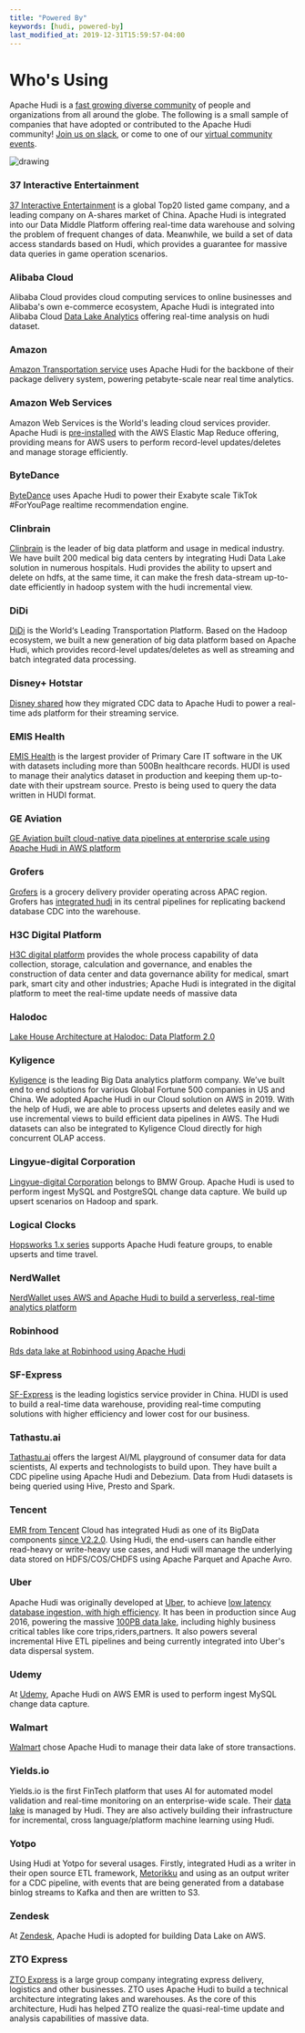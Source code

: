 ```yaml
---
title: "Powered By"
keywords: [hudi, powered-by]
last_modified_at: 2019-12-31T15:59:57-04:00
---
```


# Who's Using

Apache Hudi is a [fast growing diverse community](https://hudi.apache.org/blog/2022/01/06/apache-hudi-2021-a-year-in-review) 
of people and organizations from all around the globe. The following is a small sample of companies that have adopted or 
contributed to the Apache Hudi community! [Join us on slack](https://join.slack.com/t/apache-hudi/shared_invite/zt-1e94d3xro-JvlNO1kSeIHJBTVfLPlI5w), 
or come to one of our [virtual community events](https://hudi.apache.org/community/syncs).

<img src="/assets/images/powers/logo-wall.png" alt="drawing"/>

### 37 Interactive Entertainment
[37 Interactive Entertainment](https://www.37wan.net/) is a global Top20 listed game company, and a leading company on A-shares market of China.
Apache Hudi is integrated into our Data Middle Platform offering real-time data warehouse and solving the problem of frequent changes of data.
Meanwhile, we build a set of data access standards based on Hudi, which provides a guarantee for massive data queries in game operation scenarios.

### Alibaba Cloud 
Alibaba Cloud provides cloud computing services to online businesses and Alibaba's own e-commerce ecosystem, Apache Hudi is integrated into Alibaba Cloud [Data Lake Analytics](https://www.alibabacloud.com/help/product/70174.htm)
offering real-time analysis on hudi dataset.

### Amazon
[Amazon Transportation service](https://aws.amazon.com/blogs/big-data/how-amazon-transportation-service-enabled-near-real-time-event-analytics-at-petabyte-scale-using-aws-glue-with-apache-hudi/) 
uses Apache Hudi for the backbone of their package delivery system, powering petabyte-scale near real time analytics.

### Amazon Web Services  
Amazon Web Services is the World's leading cloud services provider. Apache Hudi is [pre-installed](https://aws.amazon.com/emr/features/hudi/) with the AWS Elastic Map Reduce 
offering, providing means for AWS users to perform record-level updates/deletes and manage storage efficiently.

### ByteDance
[ByteDance](https://hudi.apache.org/blog/2021/09/01/building-eb-level-data-lake-using-hudi-at-bytedance/) 
uses Apache Hudi to power their Exabyte scale TikTok #ForYouPage realtime recommendation engine.

### Clinbrain
[Clinbrain](https://www.clinbrain.com/)  is the leader of big data platform and usage in medical industry. We have built 200 medical big data centers by integrating Hudi Data Lake solution in numerous hospitals. Hudi provides the ability to upsert and delete on hdfs, at the same time, it can make the fresh data-stream up-to-date efficiently in hadoop system with the hudi incremental view.

### DiDi
[DiDi](https://www.didiglobal.com/) is the World‘s Leading Transportation Platform. Based on the Hadoop ecosystem, we built a new generation of big data platform based on Apache Hudi, which provides record-level updates/deletes as well as streaming and batch integrated data processing.

### Disney+ Hotstar
[Disney shared](https://youtu.be/ZamXiT9aqs8) how they migrated CDC data to Apache Hudi to power a real-time ads platform for their streaming service. 

### EMIS Health 
[EMIS Health](https://www.emishealth.com/) is the largest provider of Primary Care IT software in the UK with datasets including more than 500Bn healthcare records. HUDI is used to manage their analytics dataset in production and keeping them up-to-date with their upstream source. Presto is being used to query the data written in HUDI format.

### GE Aviation
[GE Aviation built cloud-native data pipelines at enterprise scale using Apache Hudi in AWS platform](https://aws.amazon.com/blogs/big-data/how-ge-aviation-built-cloud-native-data-pipelines-at-enterprise-scale-using-the-aws-platform/)

### Grofers 
[Grofers](https://grofers.com) is a grocery delivery provider operating across APAC region. Grofers has [integrated hudi](https://lambda.grofers.com/origins-of-data-lake-at-grofers-6c011f94b86c) in its central pipelines for replicating backend database CDC into the warehouse.

### H3C Digital Platform 
[H3C digital platform](http://www.h3c.com/) provides the whole process capability of data collection, storage, calculation and governance, and enables the construction of data center and data governance ability for medical, smart park, smart city and other industries;
Apache Hudi is integrated in the digital platform to meet the real-time update needs of massive data

### Halodoc
[Lake House Architecture at Halodoc: Data Platform 2.0](https://blogs.halodoc.io/lake-house-architecture-halodoc-data-platform-2-0/)

### Kyligence 
[Kyligence](https://kyligence.io/zh/) is the leading Big Data analytics platform company. We’ve built end to end solutions for various Global Fortune 500 companies in US and China. We adopted Apache Hudi in our Cloud solution on AWS in 2019. With the help of Hudi, we are able to process upserts and deletes easily and we use incremental views to build efficient data pipelines in AWS. The Hudi datasets can also be integrated to Kyligence Cloud directly for high concurrent OLAP access.

### Lingyue-digital Corporation 
[Lingyue-digital Corporation](https://www.lingyue-digital.com/) belongs to BMW Group. Apache Hudi is used to perform ingest MySQL and PostgreSQL change data capture. We build up upsert scenarios on Hadoop and spark.

### Logical Clocks 
[Hopsworks 1.x series](https://www.logicalclocks.com/blog/introducing-the-hopsworks-1-x-series) supports Apache Hudi feature groups, to enable upserts and time travel.

### NerdWallet
[NerdWallet uses AWS and Apache Hudi to build a serverless, real-time analytics platform](https://aws.amazon.com/blogs/big-data/how-nerdwallet-uses-aws-and-apache-hudi-to-build-a-serverless-real-time-analytics-platform/)

### Robinhood
[Rds data lake at Robinhood using Apache Hudi](https://www.slideshare.net/BalajiVaradarajan13/rds-data-lake-robinhood)

### SF-Express 
[SF-Express](https://www.sf-express.com/cn/sc/) is the leading logistics service provider in China. HUDI is used to build a real-time data warehouse, providing real-time computing solutions with higher efficiency and lower cost for our business.

### Tathastu.ai 
[Tathastu.ai](https://www.tathastu.ai) offers the largest AI/ML playground of consumer data for data scientists, AI experts and technologists to build upon. They have built a CDC pipeline using Apache Hudi and Debezium. Data from Hudi datasets is being queried using Hive, Presto and Spark.

### Tencent 
[EMR from Tencent](https://intl.cloud.tencent.com/product/emr) Cloud has integrated Hudi as one of its BigData components [since V2.2.0](https://intl.cloud.tencent.com/document/product/1026/35587). Using Hudi, the end-users can handle either read-heavy or write-heavy use cases, and Hudi will manage the underlying data stored on HDFS/COS/CHDFS using Apache Parquet and Apache Avro.

### Uber 
Apache Hudi was originally developed at [Uber](https://uber.com), to achieve [low latency database ingestion, with high efficiency](http://www.slideshare.net/vinothchandar/hadoop-strata-talk-uber-your-hadoop-has-arrived/32).
It has been in production since Aug 2016, powering the massive [100PB data lake](https://eng.uber.com/uber-big-data-platform/), including highly business critical tables like core trips,riders,partners. It also 
powers several incremental Hive ETL pipelines and being currently integrated into Uber's data dispersal system.

### Udemy 
At [Udemy](https://www.udemy.com/), Apache Hudi on AWS EMR is used to perform ingest MySQL change data capture.

### Walmart
[Walmart](https://searchdatamanagement.techtarget.com/feature/Hudi-powering-data-lake-efforts-at-Walmart-and-Disney-Hotstar) 
chose Apache Hudi to manage their data lake of store transactions.

### Yields.io 
Yields.io is the first FinTech platform that uses AI for automated model validation and real-time monitoring on an enterprise-wide scale. Their [data lake](https://www.yields.io/Blog/Apache-Hudi-at-Yields) is managed by Hudi. They are also actively building their infrastructure for incremental, cross language/platform machine learning using Hudi.

### Yotpo
Using Hudi at Yotpo for several usages. Firstly, integrated Hudi as a writer in their open source ETL framework, [Metorikku](https://github.com/YotpoLtd/metorikku) and using as an output writer for a CDC pipeline, with events that are being generated from a database binlog streams to Kafka and then are written to S3. 

### Zendesk 
At [Zendesk](https://www.zendesk.com/), Apache Hudi is adopted for building Data Lake on AWS.

### ZTO Express
[ZTO Express](https://www.zto.com/) is a large group company integrating express delivery, logistics and other businesses.
ZTO uses Apache Hudi to build a technical architecture integrating lakes and warehouses. As the core of this architecture, Hudi has helped ZTO realize the quasi-real-time update and analysis capabilities of massive data.
